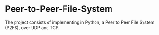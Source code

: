 # Peer-to-Peer-File-System
The project consists of implementing in Python, a Peer to Peer File System  (P2FS), over UDP and TCP.
